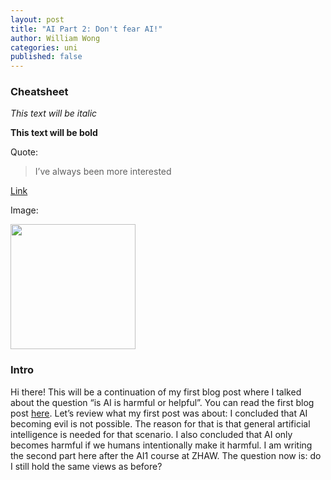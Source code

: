```yaml
---
layout: post
title: "AI Part 2: Don't fear AI!"
author: William Wong
categories: uni
published: false
---
```

### Cheatsheet

*This text will be italic*

**This text will be bold**

Quote:
> I’ve always been more interested

[Link](http://github.com)

Image:

<img src="https://cdn.mos.cms.futurecdn.net/jbhpQZLoeWwNdmqsEq94Je-970-80.gif" width="200"/>

### Intro
Hi there! This will be a continuation of my first blog post where I talked about the question “is AI is harmful or helpful”. You can read the first blog post [here](https://liamya.github.io/).
Let’s review what my first post was about: I concluded that AI becoming evil is not possible. The reason for that is that general artificial intelligence is needed for that scenario. I also concluded that AI only becomes harmful if we humans intentionally make it harmful.
I am writing the second part here after the AI1 course at ZHAW. The question now is: do I still hold the same views as before?


